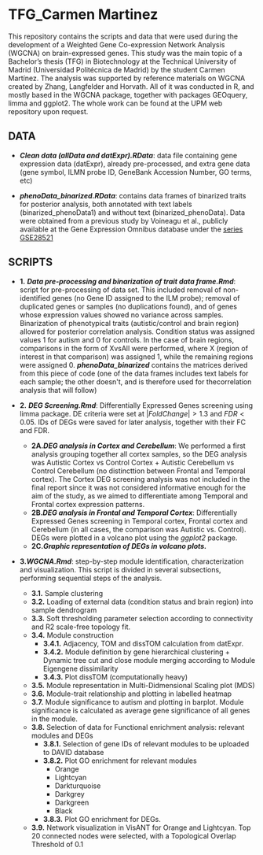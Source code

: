 # TFG_Carmen Martinez

This repository contains the scripts and data that were used during the development of a Weighted Gene Co-expression Network Analysis (WGCNA) on brain-expressed genes. This study was the main topic of a Bachelor’s thesis (TFG) in Biotechnology at the Technical University of Madrid (Universidad Politécnica de Madrid) by the student Carmen Martínez.
The analysis was supported by reference materials on WGCNA created by Zhang, Langfelder and Horvath. All of it was conducted in R, and mostly based in the WGCNA package, together with packages GEOquery, limma and ggplot2.
The whole work can be found at the UPM web repository upon request.

## DATA
* ***Clean data (allData and datExpr).RData***: data file containing gene expression data (datExpr), already pre-processed, and extra gene data (gene symbol, ILMN probe ID, GeneBank Accession Number, GO terms, etc)

* ***phenoData_binarized.RData***: contains data frames of binarized traits for posterior analysis, both annotated with text labels (binarized_phenoData1) and without text (binarized_phenoData).
Data were obtained from a previous study by Voineagu et al., publicly available at the Gene Expression Omnibus database under the [series GSE28521](https://www.ncbi.nlm.nih.gov/geo/query/acc.cgi?acc=GSE28521)

## SCRIPTS
* **1.** ***Data pre-processing and binarization of trait data frame.Rmd***: script for pre-processing of data set. This included removal of non-identified genes (no Gene ID assigned to the ILM probe); removal of duplicated genes or samples (no duplications found), and of genes whose expression values showed no variance across samples. Binarization of phenotypical traits (autistic/control and brain region) allowed for posterior correlation analysis. Condition status was assigned values 1 for autism and 0 for controls. In the case of brain regions, comparisons in the form of XvsAll were performed, where X (region of interest in that comparison) was assigned 1, while the remaining regions were assigned 0.
***phenoData_binarized*** contains the matrices derived from this piece of code (one of the data frames includes text labels for each sample; the other doesn't, and is therefore used for thecorrelation analysis that will follow)

* **2.** ***DEG Screening.Rmd***: Differentially Expressed Genes screening using limma package. DE criteria were set at $|Fold Change|>1.3$ and $FDR <0.05$. IDs of DEGs were saved for later analysis, together with their FC and FDR.
	* **2A.*DEG analysis in Cortex and Cerebellum***: We performed a first analysis grouping together all cortex samples, so the DEG analysis was Autistic Cortex vs Control Cortex + Autistic Cerebellum vs Control Cerebellum (no distincttion between Frontal and Temporal cortex). The Cortex DEG screening analysis was not included in the final report since it was not considered informative enough for the aim of the study, as we aimed to differentiate among Temporal and Frontal cortex expression patterns.
	* **2B.*DEG analysis in Frontal and Temporal Cortex***: Differentially Expressed Genes screening in Temporal cortex, Frontal cortex and Cerebellum (in all cases, the comparison was Autistic vs. Control). DEGs were plotted in a volcano plot using the *ggplot2* package.
	* **2C.*Graphic representation of DEGs in volcano plots.***



* **3.*WGCNA.Rmd***: step-by-step module identification, characterization and visualization. This script is divided in several subsections, performing sequential steps of the analysis.
	* **3.1.** Sample clustering
	* **3.2.** Loading of external data (condition status and brain region) into sample dendrogram
	* **3.3.** Soft thresholding parameter selection according to connectivity and R2 scale-free topology fit.
	* **3.4.** Module construction
		* **3.4.1.** Adjacency, TOM and dissTOM calculation from datExpr.
		* **3.4.2.** Module definition by gene hierarchical clustering + Dynamic tree cut and close module merging according to Module Eigengene dissimilarity
		* **3.4.3.** Plot dissTOM (computationally heavy)
	* **3.5.** Module representation in Multi-Didmensional Scaling plot (MDS)
	* **3.6.** Module-trait relationship and plotting in labelled heatmap
	* **3.7.** Module significance to autism and plotting in barplot. Module significance is calculated as average gene significance of all genes in the module.
	* **3.8.** Selection of data for Functional enrichment analysis: relevant modules and DEGs
		* **3.8.1.** Selection of gene IDs of relevant modules to be uploaded to DAVID database
		* **3.8.2.** Plot GO enrichment for relevant modules
			- Orange
			- Lightcyan
			- Darkturquoise
			- Darkgrey
			- Darkgreen
			- Black
		* **3.8.3.** Plot GO enrichment for DEGs.
	* **3.9.** Network visualization in VisANT for Orange and Lightcyan. Top 20 connected nodes were selected, with a Topological Overlap Threshold of 0.1
